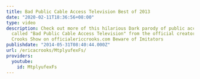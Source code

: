 ```yaml
---
title: Bad Public Cable Access Television Best of 2013
date: "2020-02-11T18:36:56+08:00"
type: video
description: Check out more of this hilarious Dark parody of public access television
  called "Bad Public Cable Access Television" from the official creator of The Eric
  Crooks Show on officialericcrooks.com Beware of Imitators
publishdate: "2014-05-31T08:40:44.000Z"
url: /ericacrooks/MtplyufexFs/
providers:
  youtube:
    id: MtplyufexFs
---
```


